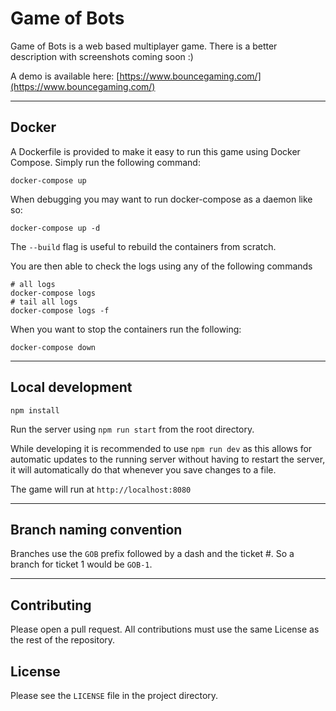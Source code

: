 # Game of Bots

Game of Bots is a web based multiplayer game. There is a better description with screenshots coming soon :)

A demo is available here: [https://www.bouncegaming.com/](https://www.bouncegaming.com/)

---
## Docker

A Dockerfile is provided to make it easy to run this game using Docker Compose. Simply run the following command:

```
docker-compose up
```

When debugging you may want to run docker-compose as a daemon like so:

```
docker-compose up -d
```

The `--build` flag is useful to rebuild the containers from scratch.

You are then able to check the logs using any of the following commands

```
# all logs
docker-compose logs
# tail all logs
docker-compose logs -f
```

When you want to stop the containers run the following:

```
docker-compose down
```

---

## Local development

```
npm install 
```

Run the server using `npm run start` from the root directory.

While developing it is recommended to use `npm run dev` as this allows for automatic updates to the running server without having to restart the server, it will automatically do that whenever you save changes to a file.

The game will run at `http://localhost:8080` 

---

## Branch naming convention

Branches use the `GOB` prefix followed by a dash and the ticket #. So a branch for ticket 1 would be `GOB-1`.

---

## Contributing

Please open a pull request. All contributions must use the same License as the rest of the repository.

## License

Please see the `LICENSE` file in the project directory.
